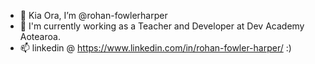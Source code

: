 - 👋 Kia Ora, I’m @rohan-fowlerharper
- 🌱 I'm currently working as a Teacher and Developer at Dev Academy Aotearoa.
- 📫 linkedin @ https://www.linkedin.com/in/rohan-fowler-harper/ :)

<!---
rohan-fowlerharper/rohan-fowlerharper is a ✨ special ✨ repository because its `README.md` (this file) appears on your GitHub profile.
You can click the Preview link to take a look at your changes.
--->
